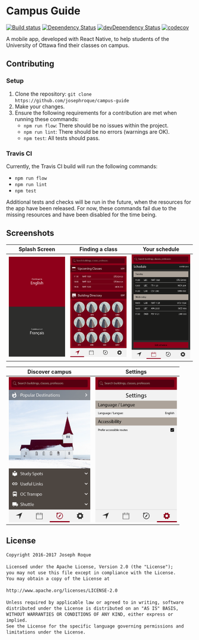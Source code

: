 # Campus Guide

[![Build status](https://travis-ci.org/josephroque/campus-guide.svg?branch=master)](https://travis-ci.org/josephroque/campus-guide)
[![Dependency Status](https://david-dm.org/josephroque/campus-guide.svg)](https://david-dm.org/josephroque/campus-guide)
[![devDependency Status](https://david-dm.org/josephroque/campus-guide/dev-status.svg)](https://david-dm.org/josephroque/campus-guide?type=dev)
[![codecov](https://codecov.io/gh/josephroque/campus-guide/branch/master/graph/badge.svg)](https://codecov.io/gh/josephroque/campus-guide)


A mobile app, developed with React Native, to help students of the University of Ottawa find their classes on campus.

## Contributing

### Setup

1. Clone the repository: `git clone https://github.com/josephroque/campus-guide`
2. Make your changes.
3. Ensure the following requirements for a contribution are met when running these commands:
    - `npm run flow`: There should be no issues within the project.
    - `npm run lint`: There should be no errors (warnings are OK).
    - `npm test`: All tests should pass.

### Travis CI

Currently, the Travis CI build will run the following commands:

- `npm run flow`
- `npm run lint`
- `npm test`

Additional tests and checks will be run in the future, when the resources for the app have been released. For now, these commands fail due to the missing resources and have been disabled for the time being.

## Screenshots

| Splash Screen | Finding a class | Your schedule |
|:-------------:|:---------------:|:-------------:|
| <img src='./screenshots/design_splash.png' width='220' alt='Splash design'/> | <img src='./screenshots/design_find_home.png' width='220' alt='Find design'/> | <img src='./screenshots/design_schedule_home.png' width='220' alt='Schedule design'/> |

|   Discover campus   |   Settings  |
|:-------------------:|:-----------:|
| <img src='./screenshots/design_discover_home.png' width='220' alt='Discover design'/> | <img src='./screenshots/design_settings_home.png' width='220' alt='Settings design'/> |

## License

```
Copyright 2016-2017 Joseph Roque

Licensed under the Apache License, Version 2.0 (the "License");
you may not use this file except in compliance with the License.
You may obtain a copy of the License at

http://www.apache.org/licenses/LICENSE-2.0

Unless required by applicable law or agreed to in writing, software
distributed under the License is distributed on an "AS IS" BASIS,
WITHOUT WARRANTIES OR CONDITIONS OF ANY KIND, either express or implied.
See the License for the specific language governing permissions and
limitations under the License.
```

